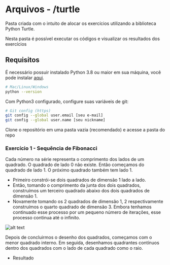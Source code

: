 # Arquivos - /turtle
Pasta criada com o intuito de alocar os exercícios utilizando a biblioteca Python Turtle.

Nesta pasta é possível executar os códigos e visualizar os resultados dos exercícios


## Requisitos

É necessário possuir instalado Python 3.8 ou maior em sua máquina, você pode instalar [aqui](https://www.python.org/downloads/).

```bash
# Mac/Linux/Windows 
python --version
```

Com Python3 configurado, configure suas variáveis de git:

```bash
# Git config (https)
git config --global user.email [seu e-mail] 
git config --global user.name [seu nickname] 
```

Clone o repositório em uma pasta vazia (recomendado) e acesse a pasta do repo


### Exercício 1 - Sequência de Fibonacci
Cada número na série representa o comprimento dos lados de um quadrado. O quadrado de lado 0 não existe. Então começamos do quadrado de lado 1. O próximo quadrado também tem lado 1. 
 
- Primeiro constrói-se dois quadrados de dimensão 1 lado a lado.
- Então, tomando o comprimento da junta dos dois quadrados, construímos um terceiro quadrado abaixo dos dois quadrados de dimensão 1.
- Novamente tomando os 2 quadrados de dimensão 1, 2 respectivamente construímos o quarto quadrado de dimensão 3.
Embora tenhamos continuado esse processo por um pequeno número de iterações, esse processo continua até o infinito.
 
![alt text](https://media.geeksforgeeks.org/wp-content/uploads/Fibo-Fractal-1-1.png)

Depois de concluirmos o desenho dos quadrados, começamos com o menor quadrado interno. Em seguida, desenhamos quadrantes contínuos dentro dos quadrados com o lado de cada quadrado como o raio.

* Resultado

